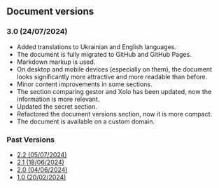 ## Document versions

### 3.0 (24/07/2024)

- Added translations to Ukrainian and English languages.
- The document is fully migrated to GitHub and GitHub Pages.
- Markdown markup is used.
- On desktop and mobile devices (especially on them), the document looks significantly more attractive and more readable
  than before.
- Minor content improvements in some sections.
- The section comparing gestor and Xolo has been updated, now the information is more relevant.
- Updated the secret section.
- Refactored the document versions section, now it is more compact.
- The document is available on a custom domain.

### Past Versions

- [2.2 (05/07/2024)](en/versions/2.2.html)
- [2.1 (18/06/2024)](en/versions/2.1.html)
- [2.0 (04/06/2024)](en/versions/2.0.html)
- [1.0 (20/02/2024)](en/versions/1.0.html)
